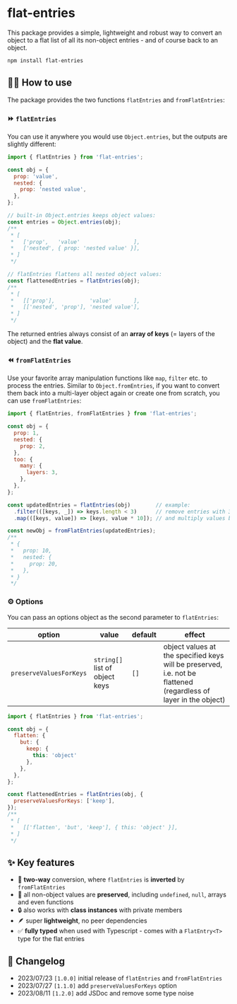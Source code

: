 # flat-entries

This package provides a simple, lightweight and robust way to convert an object to a flat list of all its non-object
entries - and of course back to an object.

```bash
npm install flat-entries
```

## 🧑‍💻 How to use

The package provides the two functions `flatEntries` and `fromFlatEntries`:

### ⏩ `flatEntries`

You can use it anywhere you would use `Object.entries`, but the outputs are slightly different:

```javascript
import { flatEntries } from 'flat-entries';

const obj = {
  prop: 'value',
  nested: {
    prop: 'nested value',
  },
};

// built-in Object.entries keeps object values:
const entries = Object.entries(obj);
/**
 * [
 *   ['prop',   'value'                 ],
 *   ['nested', { prop: 'nested value' }],
 * ]
 */

// flatEntries flattens all nested object values:
const flattenedEntries = flatEntries(obj);
/**
 * [
 *   [['prop'],           'value'       ],
 *   [['nested', 'prop'], 'nested value'],
 * ]
 */
```

The returned entries always consist of an **array of keys** (= layers of the object) and the **flat value**.

### ⏪ `fromFlatEntries`

Use your favorite array manipulation functions like `map`, `filter` etc. to process the entries. Similar
to `Object.fromEntries`, if you want to convert them back into a multi-layer object again or create one from scratch,
you can use `fromFlatEntries`:

```javascript
import { flatEntries, fromFlatEntries } from 'flat-entries';

const obj = {
  prop: 1,
  nested: {
    prop: 2,
  },
  too: {
    many: {
      layers: 3,
    },
  },
};

const updatedEntries = flatEntries(obj)        // example:
  .filter(([keys, _]) => keys.length < 3)      // remove entries with 3 or more layers
  .map(([keys, value]) => [keys, value * 10]); // and multiply values by 10

const newObj = fromFlatEntries(updatedEntries);
/**
 * {
 *   prop: 10,
 *   nested: {
 *     prop: 20,
 *   },
 * }
 */
```

### ⚙️ Options

You can pass an options object as the second parameter to `flatEntries`:

| option                  | value                              | default | effect                                                                                                           |
|-------------------------|------------------------------------|---------|------------------------------------------------------------------------------------------------------------------|
| `preserveValuesForKeys` | `string[]`<br/>list of object keys | `[]`    | object values at the specified keys will be preserved, i.e. not be flattened (regardless of layer in the object) |

```javascript
import { flatEntries } from 'flat-entries';

const obj = {
  flatten: {
    but: {
      keep: {
        this: 'object'
      },
    },
  },
};

const flattenedEntries = flatEntries(obj, { 
  preserveValuesForKeys: ['keep'],
});
/**
 * [
 *   [['flatten', 'but', 'keep'], { this: 'object' }],
 * ]
 */
```

## ✨ Key features

- 🔄 **two-way** conversion, where `flatEntries` is **inverted** by `fromFlatEntries`
- 💾 all non-object values are **preserved**, including `undefined`, `null`, arrays and even functions
- 🔒 also works with **class instances** with private members
- 🪶 super **lightweight**, no peer dependencies
- ✅ **fully typed** when used with Typescript - comes with a `FlatEntry<T>` type for the flat entries

## 📖 Changelog

- 2023/07/23 `[1.0.0]` initial release of `flatEntries` and `fromFlatEntries`
- 2023/07/27 `[1.1.0]` add `preserveValuesForKeys` option
- 2023/08/11 `[1.2.0]` add JSDoc and remove some type noise
